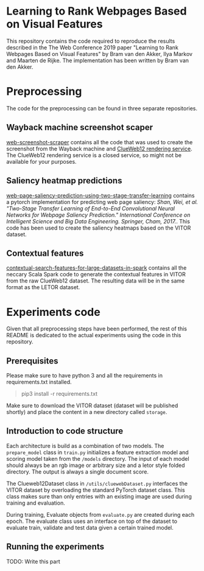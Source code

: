 # Learning to Rank Webpages Based on Visual Features
This repository contains the code required to reproduce the results described in the The Web Conference 2019 paper "Learning to Rank Webpages Based on Visual Features" by Bram van den Akker, Ilya Markov and Maarten de Rijke. The implementation has been written by Bram van den Akker.  

# Preprocessing
The code for the preprocessing can be found in three separate repositories. 

## Wayback machine screenshot scaper
[web-screenshot-scraper](https://github.com/Braamling/web-screenshot-scraper) contains all the code that was used to create the screenshot from the Wayback machine and [ClueWeb12 rendering service](https://lemurproject.org/clueweb12/services.php). The ClueWeb12 rendering service is a closed service, so might not be available for your purposes. 

## Saliency heatmap predictions
[web-page-saliency-prediction-using-two-stage-transfer-learning](https://github.com/Braamling/web-page-saliency-prediction-using-two-stage-transfer-learning) contains a pytorch implementation for predicting web page saliency: *Shan, Wei, et al. "Two-Stage Transfer Learning of End-to-End Convolutional Neural Networks for Webpage Saliency Prediction." International Conference on Intelligent Science and Big Data Engineering. Springer, Cham, 2017.*. This code has been used to create the saliency heatmaps based on the VITOR dataset. 

## Contextual features
[contextual-search-features-for-large-datasets-in-spark](https://github.com/Braamling/contextual-search-features-for-large-datasets-in-spark) contains all the neccary Scala Spark code to generate the contextual features in VITOR from the raw ClueWeb12 dataset. The resulting data will be in the same format as the LETOR dataset.

# Experiments code
Given that all preprocessing steps have been performed, the rest of this README is dedicated to the actual experiments using the code in this repository. 

## Prerequisites 
Please make sure to have python 3 and all the requirements in requirements.txt installed. 

> pip3 install -r requirements.txt

Make sure to download the VITOR dataset (dataset will be published shortly) and place the content in a new directory called `storage`.

## Introduction to code structure
Each architecture is build as a combination of two models. The `prepare_model` class in `train.py` initializes a feature extraction model and scoring model taken from the `/models` directory. The input of each model should always be an rgb image or arbitrary size and a letor style folded directory. The output is always a single document score. 

The Clueweb12Dataset class in `/utils/cluewebDataset.py` interfaces the VITOR dataset by overloading the standard PyTorch dataset class. This class makes sure than only entries with an existing image are used during training and evaluation.  

During training, Evaluate objects from `evaluate.py` are created during each epoch. The evaluate class uses an interface on top of the dataset to evaluate train, validate and test data given a certain trained model. 


## Running the experiments
TODO: Write this part

